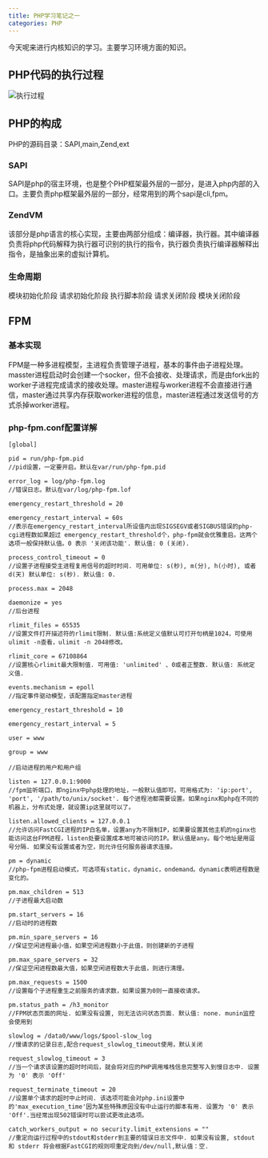 ```yaml
---
title: PHP学习笔记之一
categories: PHP
---
```

今天呢来进行内核知识的学习。主要学习环境方面的知识。
## PHP代码的执行过程
![执行过程](~/Documents/compo.png)
## PHP的构成
PHP的源码目录：SAPI,main,Zend,ext
### SAPI
SAPI是php的宿主环境，也是整个PHP框架最外层的一部分，是进入php内部的入口。主要负责php框架最外层的一部分，经常用到的两个sapi是cli,fpm。
### ZendVM
该部分是php语言的核心实现，主要由两部分组成：编译器，执行器。其中编译器负责将php代码解释为执行器可识别的执行的指令，执行器负责执行编译器解释出指令，是抽象出来的虚拟计算机。
### 生命周期
模块初始化阶段
请求初始化阶段
执行脚本阶段
请求关闭阶段
模块关闭阶段
## FPM
### 基本实现
FPM是一种多进程模型，主进程负责管理子进程，基本的事件由子进程处理。masster进程启动时会创建一个socker，但不会接收、处理请求，而是由fork出的worker子进程完成请求的接收处理。master进程与worker进程不会直接进行通信，master通过共享内存获取worker进程的信息，master进程通过发送信号的方式杀掉worker进程。
### php-fpm.conf配置详解
```
[global]

pid = run/php-fpm.pid 
//pid设置，一定要开启。默认在var/run/php-fpm.pid

error_log = log/php-fpm.log 
//错误日志。默认在var/log/php-fpm.lof

emergency_restart_threshold = 20 

emergency_restart_interval = 60s
//表示在emergency_restart_interval所设值内出现SIGSEGV或者SIGBUS错误的php-cgi进程数如果超过 emergency_restart_threshold个，php-fpm就会优雅重启。这两个选项一般保持默认值。0 表示 '关闭该功能'. 默认值: 0 (关闭).

process_control_timeout = 0
//设置子进程接受主进程复用信号的超时时间. 可用单位: s(秒), m(分), h(小时), 或者 d(天) 默认单位: s(秒). 默认值: 0.

process.max = 2048

daemonize = yes
//后台进程

rlimit_files = 65535
//设置文件打开描述符的rlimit限制. 默认值:系统定义值默认可打开句柄是1024，可使用 ulimit -n查看，ulimit -n 2048修改。

rlimit_core = 67108864
//设置核心rlimit最大限制值. 可用值: 'unlimited' 、0或者正整数. 默认值: 系统定义值.

events.mechanism = epoll
//指定事件驱动模型，该配置指定master进程

emergency_restart_threshold = 10

emergency_restart_interval = 5

user = www

group = www

//启动进程的用户和用户组

listen = 127.0.0.1:9000
//fpm监听端口，即nginx中php处理的地址，一般默认值即可。可用格式为: 'ip:port', 'port', '/path/to/unix/socket'. 每个进程池都需要设置。如果nginx和php在不同的机器上，分布式处理，就设置ip这里就可以了。

listen.allowed_clients = 127.0.0.1
//允许访问FastCGI进程的IP白名单，设置any为不限制IP，如果要设置其他主机的nginx也能访问这台FPM进程，listen处要设置成本地可被访问的IP。默认值是any。每个地址是用逗号分隔. 如果没有设置或者为空，则允许任何服务器请求连接。

pm = dynamic
//php-fpm进程启动模式，可选项有static，dynamic，ondemand。dynamic表明进程数是变化的。

pm.max_children = 513 
//子进程最大启动数

pm.start_servers = 16 
//启动时的进程数

pm.min_spare_servers = 16
//保证空闲进程最小值，如果空闲进程数小于此值，则创建新的子进程

pm.max_spare_servers = 32
//保证空闲进程数最大值，如果空闲进程数大于此值，则进行清理。

pm.max_requests = 1500
//设置每个子进程重生之前服务的请求数，如果设置为0则一直接收请求。

pm.status_path = /h3_monitor
//FPM状态页面的网址. 如果没有设置, 则无法访问状态页面. 默认值: none. munin监控会使用到

slowlog = /data0/www/logs/$pool-slow_log
//慢请求的记录日志,配合request_slowlog_timeout使用，默认关闭

request_slowlog_timeout = 3
//当一个请求该设置的超时时间后，就会将对应的PHP调用堆栈信息完整写入到慢日志中. 设置为 '0' 表示 'Off'

request_terminate_timeout = 20
//设置单个请求的超时中止时间. 该选项可能会对php.ini设置中的'max_execution_time'因为某些特殊原因没有中止运行的脚本有用. 设置为 '0' 表示 'Off'.当经常出现502错误时可以尝试更改此选项。

catch_workers_output = no security.limit_extensions = ""
//重定向运行过程中的stdout和stderr到主要的错误日志文件中. 如果没有设置, stdout 和 stderr 将会根据FastCGI的规则呗重定向到/dev/null,默认值：空.



```